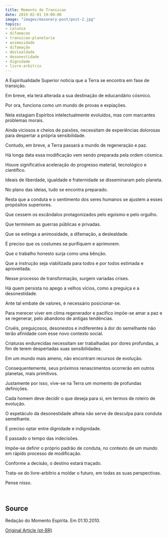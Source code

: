 ```yaml
---
title: Momento de Transicao
date: 2019-02-01 19:00:00
image: "images/masonary-post/post-2.jpg"
topics: 
- calunia
- difamacao
- transicao-planetaria
- animosidade
- difamação
- deslealdade
- desonestidade
- dignidade
- livre-arbitrio
---
```


A Espiritualidade Superior noticia que a Terra se encontra em fase de
transição.

Em breve, ela terá alterada a sua destinação de educandário cósmico.

Por ora, funciona como um mundo de provas e expiações.

Nela estagiam Espíritos intelectualmente evoluídos, mas com marcantes problemas
morais.

Ainda viciosos e cheios de paixões, necessitam de experiências dolorosas para
despertar a própria sensibilidade.

Contudo, em breve, a Terra passará a mundo de regeneração e paz.

Há longa data essa modificação vem sendo preparada pela ordem cósmica.

Houve significativa aceleração do progresso material, tecnológico e científico.

Ideais de liberdade, igualdade e fraternidade se disseminaram pelo planeta.

No plano das ideias, tudo se encontra preparado.

Resta que a conduta e o sentimento dos seres humanos se ajustem a esses
propósitos superiores.

Que cessem os escândalos protagonizados pelo egoísmo e pelo orgulho.

Que terminem as guerras públicas e privadas.

Que se extinga a animosidade, a difamação, a deslealdade.

É preciso que os costumes se purifiquem e aprimorem.

Que o trabalho honesto surja como uma bênção.

Que a instrução seja viabilizada para todos e por todos estimada e aproveitada.

Nesse processo de transformação, surgem variadas crises.

Há quem persista no apego a velhos vícios, como a preguiça e a desonestidade.

Ante tal embate de valores, é necessário posicionar-se.

Para merecer viver em clima regenerador e pacífico impõe-se amar a paz e se
regenerar, pelo abandono de antigas tendências.

Cruéis, preguiçosos, desonestos e indiferentes à dor do semelhante não terão
afinidade com esse novo contexto social.

Criaturas endurecidas necessitam ser trabalhadas por dores profundas, a fim de
terem despertadas suas sensibilidades.

Em um mundo mais ameno, não encontram recursos de evolução.

Consequentemente, seus próximos renascimentos ocorrerão em outros planetas,
mais primitivos.

Justamente por isso, vive-se na Terra um momento de profundas definições.

Cada homem deve decidir o que deseja para si, em termos de roteiro de evolução.

O espetáculo da desonestidade alheia não serve de desculpa para conduta
semelhante.

É preciso optar entre dignidade e indignidade.

É passado o tempo das indecisões.

Impõe-se definir o próprio padrão de conduta, no contexto de um mundo em rápido
processo de modificação.

Conforme a decisão, o destino estará traçado.

Trata-se do livre-arbítrio a moldar o futuro, em todas as suas perspectivas.

Pense nisso.

 
## Source
Redação do Momento Espírita.
Em 01.10.2010.

[Original Article (pt-BR)](http://www.momento.com.br/pt/ler_texto.php?id=2764)
